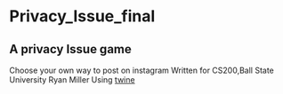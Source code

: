 # Privacy_Issue_final

## A privacy Issue game

Choose your own way to post on instagram
Written for CS200,Ball State University
Ryan Miller
Using [twine](http://twinery.org)
